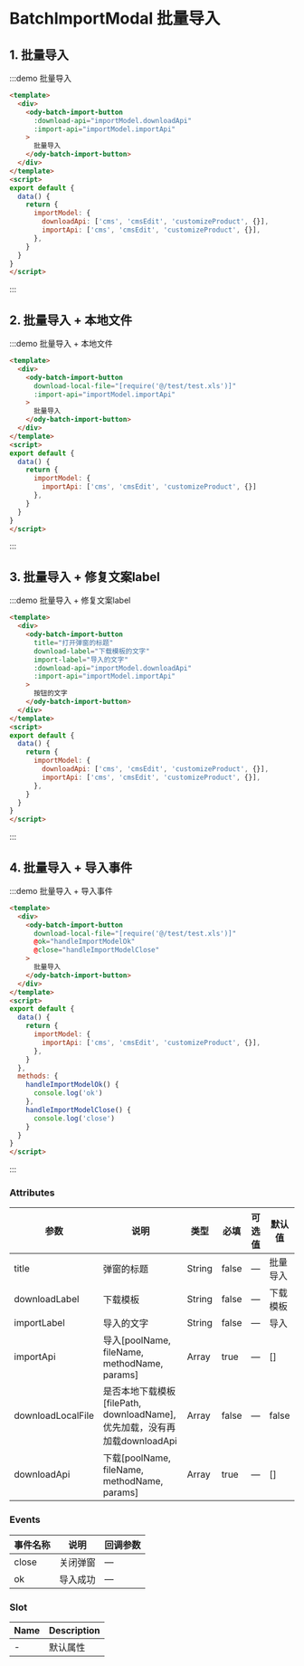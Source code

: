 # BatchImportModal 批量导入

## 1. 批量导入

:::demo 批量导入

```html
<template>
  <div>
    <ody-batch-import-button
      :download-api="importModel.downloadApi"
      :import-api="importModel.importApi"
    >
      批量导入
    </ody-batch-import-button>
  </div>
</template>
<script>
export default {
  data() {
    return {
      importModel: {
        downloadApi: ['cms', 'cmsEdit', 'customizeProduct', {}],
        importApi: ['cms', 'cmsEdit', 'customizeProduct', {}],
      },
    }
  }
}
</script>
```

:::

## 2. 批量导入 + 本地文件

:::demo 批量导入 + 本地文件

```html
<template>
  <div>
    <ody-batch-import-button
      download-local-file="[require('@/test/test.xls')]"
      :import-api="importModel.importApi"
    >
      批量导入
    </ody-batch-import-button>
  </div>
</template>
<script>
export default {
  data() {
    return {
      importModel: {
        importApi: ['cms', 'cmsEdit', 'customizeProduct', {}]
      },
    }
  }
}
</script>
```

:::

## 3. 批量导入 + 修复文案label

:::demo 批量导入 + 修复文案label

```html
<template>
  <div>
    <ody-batch-import-button
      title="打开弹窗的标题"
      download-label="下载模板的文字"
      import-label="导入的文字"
      :download-api="importModel.downloadApi"
      :import-api="importModel.importApi"
    >
      按钮的文字
    </ody-batch-import-button>
  </div>
</template>
<script>
export default {
  data() {
    return {
      importModel: {
        downloadApi: ['cms', 'cmsEdit', 'customizeProduct', {}],
        importApi: ['cms', 'cmsEdit', 'customizeProduct', {}],
      },
    }
  }
}
</script>
```

:::


## 4. 批量导入 + 导入事件

:::demo 批量导入 + 导入事件

```html
<template>
  <div>
    <ody-batch-import-button
      download-local-file="[require('@/test/test.xls')]"
      @ok="handleImportModelOk"
      @close="handleImportModelClose"
    >
      批量导入
    </ody-batch-import-button>
  </div>
</template>
<script>
export default {
  data() {
    return {
      importModel: {
        importApi: ['cms', 'cmsEdit', 'customizeProduct', {}],
      },
    }
  },
  methods: {
    handleImportModelOk() {
      console.log('ok')
    },
    handleImportModelClose() {
      console.log('close')
    }
  }
}
</script>
```

:::

### Attributes

| 参数     | 说明               | 类型   | 必填  | 可选值 | 默认值 |
| -------- | ------------------ | ------ | ----- | ------ | ------ |
| title  | 弹窗的标题 | String | false  | —      | 批量导入      |
| downloadLabel  | 下载模板 | String | false  | —      | 下载模板      |
| importLabel  | 导入的文字 | String | false  | —      | 导入      |
| importApi     | 导入[poolName, fileName, methodName, params] | Array | true  | —      | []      |
| downloadLocalFile | 是否本地下载模板[filePath, downloadName], 优先加载，没有再加载downloadApi     | Array  | false | —      | false      |
| downloadApi     | 下载[poolName, fileName, methodName, params] | Array | true  | —      | []      |

### Events

| 事件名称    | 说明     | 回调参数 |
| ----------- | -------- | -------- |
| close | 关闭弹窗 | —        |
| ok     | 导入成功 | —        |

### Slot

|    Name     |                                             Description                                              |
| ----------- | ---------------------------------------------------------------------------------------------------- |
| -      | 默认属性                                                                                       |